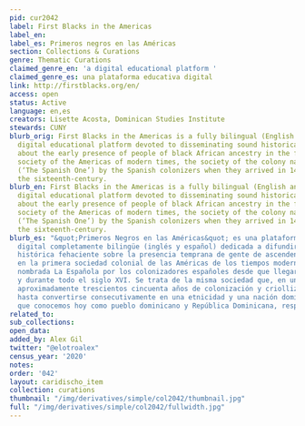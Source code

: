 ```yaml
---
pid: cur2042
label: First Blacks in the Americas
label_en:
label_es: Primeros negros en las Américas
section: Collections & Curations
genre: Thematic Curations
claimed_genre_en: 'a digital educational platform '
claimed_genre_es: una plataforma educativa digital
link: http://firstblacks.org/en/
access: open
status: Active
language: en,es
creators: Lisette Acosta, Dominican Studies Institute
stewards: CUNY
blurb_orig: First Blacks in the Americas is a fully bilingual (English and Spanish)
  digital educational platform devoted to disseminating sound historical information
  about the early presence of people of black African ancestry in the first colonial
  society of the Americas of modern times, the society of the colony named La Española
  (‘The Spanish One’) by the Spanish colonizers when they arrived in 1492 and throughout
  the sixteenth-century.
blurb_en: First Blacks in the Americas is a fully bilingual (English and Spanish)
  digital educational platform devoted to disseminating sound historical information
  about the early presence of people of black African ancestry in the first colonial
  society of the Americas of modern times, the society of the colony named La Española
  (‘The Spanish One’) by the Spanish colonizers when they arrived in 1492 and throughout
  the sixteenth-century.
blurb_es: "&quot;Primeros Negros en las Américas&quot; es una plataforma educativa
  digital completamente bilingüe (inglés y español) dedicada a difundir información
  histórica fehaciente sobre la presencia temprana de gente de ascendencia negro-africana
  en la primera sociedad colonial de las Américas de los tiempos modernos, la sociedad
  nombrada La Española por los colonizadores españoles desde que llegaron en 1492
  y durante todo el siglo XVI. Se trata de la misma sociedad que, en un proceso de
  aproximadamente trescientos cincuenta años de colonización y criollización, evolucionaría
  hasta convertirse consecutivamente en una etnicidad y una nación dominicanas a las
  que conocemos hoy como pueblo dominicano y República Dominicana, respectivamente."
related_to:
sub_collections:
open_data:
added_by: Alex Gil
twitter: "@elotroalex"
census_year: '2020'
notes:
order: '042'
layout: caridischo_item
collection: curations
thumbnail: "/img/derivatives/simple/col2042/thumbnail.jpg"
full: "/img/derivatives/simple/col2042/fullwidth.jpg"
---
```

